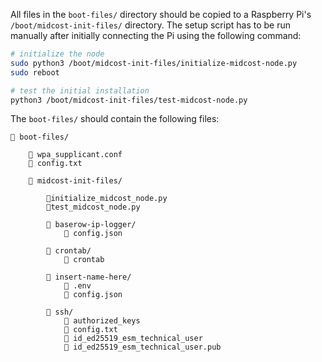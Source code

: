 All files in the `boot-files/` directory should be copied to a Raspberry Pi's `/boot/midcost-init-files/` directory. The setup script has to be run manually after initially connecting the Pi using the following command:

```bash
# initialize the node
sudo python3 /boot/midcost-init-files/initialize-midcost-node.py
sudo reboot

# test the initial installation
python3 /boot/midcost-init-files/test-midcost-node.py
```

The `boot-files/` should contain the following files:

```
📁 boot-files/

    📄 wpa_supplicant.conf
    📄 config.txt

    📁 midcost-init-files/

        📄initialize_midcost_node.py
        📄test_midcost_node.py

        📁 baserow-ip-logger/
            📄 config.json

        📁 crontab/
            📄 crontab

        📁 insert-name-here/
            📄 .env
            📄 config.json

        📁 ssh/
            📄 authorized_keys
            📄 config.txt
            📄 id_ed25519_esm_technical_user
            📄 id_ed25519_esm_technical_user.pub
```
